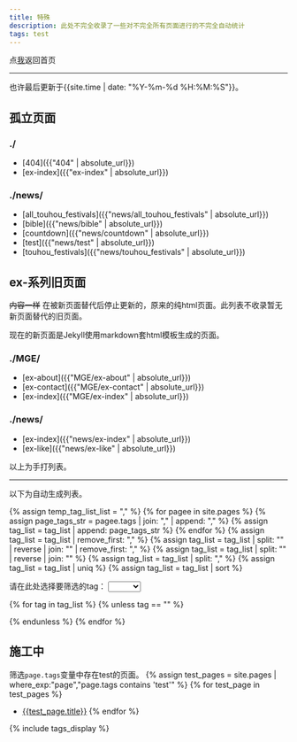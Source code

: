 ```yaml
---
title: 特殊
description: 此处不完全收录了一些对不完全所有页面进行的不完全自动统计
tags: test
---
```

点<a href="..">我</a>返回首页

***

也许最后更新于{{site.time | date: "%Y-%m-%d %H:%M:%S"}}。
## 孤立页面
### ./
- [404]({{"404" | absolute_url}})
- [ex-index]({{"ex-index" | absolute_url}})

### ./news/
- [all_touhou_festivals]({{"news/all_touhou_festivals" | absolute_url}})
- [bible]({{"news/bible" | absolute_url}})
- [countdown]({{"news/countdown" | absolute_url}})
- [test]({{"news/test" | absolute_url}})
- [touhou_festivals]({{"news/touhou_festivals" | absolute_url}})

## ex-系列旧页面
~~内容一样~~ 在被新页面替代后停止更新的，原来的纯html页面。此列表不收录暂无新页面替代的旧页面。

现在的新页面是Jekyll使用markdown套html模板生成的页面。
### ./MGE/
- [ex-about]({{"MGE/ex-about" | absolute_url}})
- [ex-contact]({{"MGE/ex-contact" | absolute_url}})
- [ex-index]({{"MGE/ex-index" | absolute_url}})

### ./news/
- [ex-index]({{"news/ex-index" | absolute_url}})
- [ex-like]({{"news/ex-like" | absolute_url}})

以上为手打列表。

***

以下为自动生成列表。

{% assign temp_tag_list_list = "," %}
{% for pagee in site.pages %}
	{% assign page_tags_str = pagee.tags | join: "," | append: "," %}
	{% assign tag_list = tag_list | append: page_tags_str %}
{% endfor %}
{% assign tag_list = tag_list | remove_first: "," %}
{% assign tag_list = tag_list | split: "" | reverse | join: ""  | remove_first: "," %}
{% assign tag_list = tag_list | split: "" | reverse | join: "" %}
{% assign tag_list = tag_list | split: "," %}
{% assign tag_list = tag_list | uniq %}
{% assign tag_list = tag_list | sort %}

<form action="">
	<p style="display:inline;">请在此处选择要筛选的tag：</p>
	<select id="tags_select">
		<option selected disabled hidden style="display:none;" value="">
		</option>
		{% for tag in tag_list %}
			{% unless tag == "" %}
		<option value="{{tag}}">{{tag}}</option>
			{% endunless %}
		{% endfor %}
	</select>
</form>

{% for tag in tag_list %}
	{% unless tag == "" %}
<div id="{{tag}}" style="display:none;">
	<h2>{{tag}}</h2>
	<p>筛选<code>page.tags</code>变量中存在{{tag}}的页面。</p>
		{% assign tag_pages = site.pages | where_exp: "page","page.tags contains tag" %}
	<ul>
		{% for tag_page in tag_pages %}
		<li><a href="{{tag_page.url}}">{{tag_page.title}}</a></li>
		{% endfor %}
	</ul>
</div>
	{% endunless %}
{% endfor %}

<script>
	var selector = document.getElementById("tags_select");
	setInterval(
	function s()
	{
		for(let i = 1; i < selector.length; i++)
		{
			var value = selector.options[i].value;
			var result = document.getElementById(value);
			if(i == selector.selectedIndex)
			{
				result.style.display = "block";
			}
			else
			{
				result.style.display = "none";
			}
		}
	},100);
</script>

## 施工中
筛选`page.tags`变量中存在test的页面。
{% assign test_pages = site.pages | where_exp:"page","page.tags contains 'test'" %}
{% for test_page in test_pages %}
- [{{test_page.title}}]({{test_page.url}})
{% endfor %}

{% include tags_display %}
